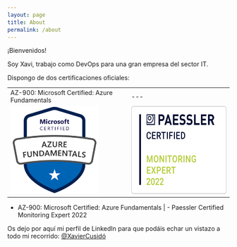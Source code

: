 ```yaml
---
layout: page
title: About
permalink: /about
---
```


¡Bienvenidos! 

Soy Xavi, trabajo como DevOps para una gran empresa del sector IT. 

Dispongo de dos certificaciones oficiales:

|||
|---|---|
|AZ-900: Microsoft Certified: Azure Fundamentals|---|
| <img src="assets/image/az900.png" width="200" height="200"> | <img src="assets/image/badge_certified-monitoring-expert-2022.png" width="300" height="200"> |

- AZ-900: Microsoft Certified: Azure Fundamentals | - Paessler Certified Monitoring Expert 2022

Os dejo por aquí mi perfil de LinkedIn para que podáis echar un vistazo a todo mi recorrido: [@XavierCusidó](https://www.linkedin.com/in/xavier-cusid%C3%B3-g%C3%B3mez-92829a130//)
